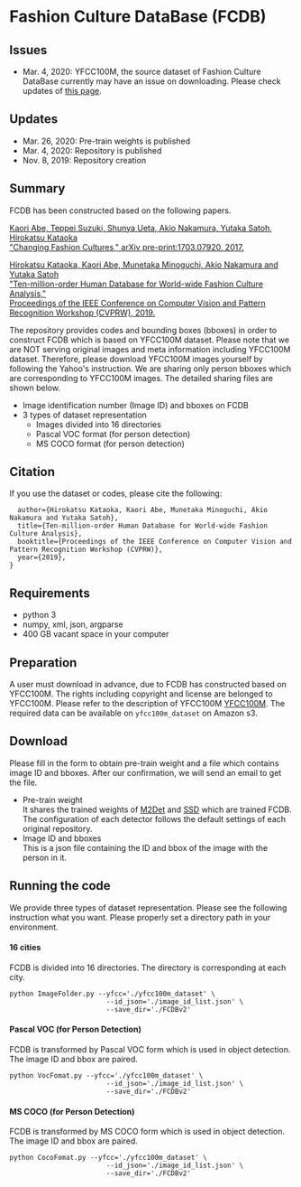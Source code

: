 # Fashion Culture DataBase (FCDB)
## Issues
* Mar. 4, 2020: YFCC100M, the source dataset of Fashion Culture DataBase currently may have an issue on downloading.
Please check updates of [this page][3].

## Updates
* Mar. 26, 2020: Pre-train weights is published
* Mar. 4, 2020: Repository is published
* Nov. 8, 2019: Repository creation

## Summary
FCDB has been constructed based on the following papers.

[Kaori Abe, Teppei Suzuki, Shunya Ueta, Akio Nakamura, Yutaka Satoh, Hirokatsu Kataoka  
"Changing Fashion Cultures," arXiv pre-print:1703.07920, 2017.][1]

[Hirokatsu Kataoka, Kaori Abe, Munetaka Minoguchi, Akio Nakamura and Yutaka Satoh  
"Ten-million-order Human Database for World-wide Fashion Culture Analysis,"  
Proceedings of the IEEE Conference on Computer Vision and Pattern Recognition Workshop (CVPRW), 2019.][2]  

The repository provides codes and bounding boxes (bboxes) in order to construct FCDB which is based on YFCC100M dataset. Please note that we are NOT serving original images and meta information including YFCC100M dataset. Therefore, please download YFCC100M images yourself by following the Yahoo's instruction. We are sharing only person bboxes which are corresponding to YFCC100M images. The detailed sharing files are shown below.
* Image identification number (Image ID) and bboxes on FCDB
* 3 types of dataset representation
  * Images divided into 16 directories
  * Pascal VOC format (for person detection)
  * MS COCO format (for person detection)

## Citation
If you use the dataset or codes, please cite the following:

```@inproceedings{KataokaCVPRW2019_FCDB,
  author={Hirokatsu Kataoka, Kaori Abe, Munetaka Minoguchi, Akio Nakamura and Yutaka Satoh},
  title={Ten-million-order Human Database for World-wide Fashion Culture Analysis},
  booktitle={Proceedings of the IEEE Conference on Computer Vision and Pattern Recognition Workshop (CVPRW)},
  year={2019},
}
```

## Requirements
* python 3
* numpy, xml, json, argparse
* 400 GB vacant space in your computer

## Preparation
A user must download in advance, due to FCDB has constructed based on YFCC100M. The rights including copyright and license are belonged to YFCC100M. Please refer to the description of YFCC100M [YFCC100M][3].
The required data can be available on `yfcc100m_dataset` on Amazon s3.

## Download
Please fill in the form to obtain pre-train weight and a file which contains image ID and bboxes. After our confirmation, we will send an email to get the file.
* Pre-train weight  
  It shares the trained weights of [M2Det][5] and [SSD][6] which are trained FCDB. The configuration of each detector follows the default settings of each original repository.
* Image ID and bboxes  
  This is a json file containing the ID and bbox of the image with the person in it.

## Running the code
We provide three types of dataset representation. Please see the following instruction what you want. Please properly set a directory path in your environment.

#### 16 cities
FCDB is divided into 16 directories. The directory is corresponding at each city.
```
python ImageFolder.py --yfcc='./yfcc100m_dataset' \
                        --id_json='./image_id_list.json' \
                        --save_dir='./FCDBv2'
```

#### Pascal VOC (for Person Detection)
FCDB is transformed by Pascal VOC form which is used in object detection. The image ID and bbox are paired.
```
python VocFomat.py --yfcc='./yfcc100m_dataset' \
                        --id_json='./image_id_list.json' \
                        --save_dir='./FCDBv2'
```

#### MS COCO (for Person Detection)
FCDB is transformed by MS COCO form which is used in object detection. The image ID and bbox are paired.  
```
python CocoFomat.py --yfcc='./yfcc100m_dataset' \
                        --id_json='./image_id_list.json' \
                        --save_dir='./FCDBv2'
```


[1]:https://arxiv.org/abs/1703.07920
[2]:http://openaccess.thecvf.com/content_CVPRW_2019/html/FFSS-USAD/Kataoka_Ten-Million-Order_Human_Database_for_World-Wide_Fashion_Culture_Analysis_CVPRW_2019_paper.html
[3]:http://projects.dfki.uni-kl.de/yfcc100m/
[4]:https://forms.gle/ewTpFi6iYsnrairK6
[5]:https://github.com/qijiezhao/M2Det
[6]:https://github.com/amdegroot/ssd.pytorch
